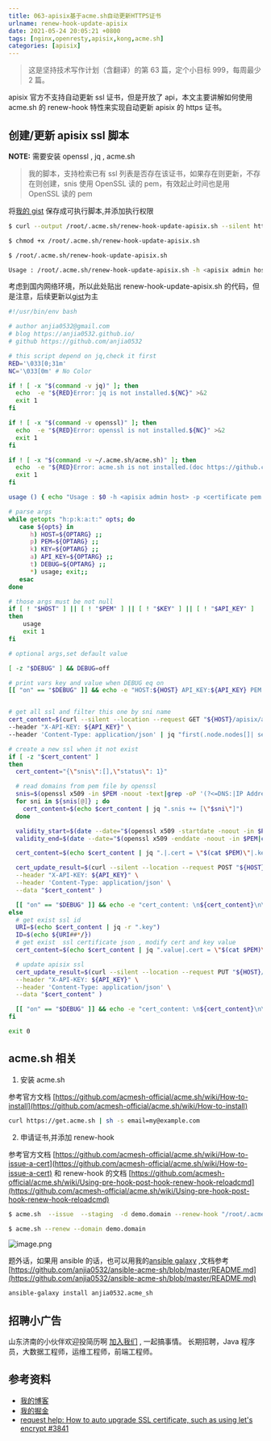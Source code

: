 ```yaml
---
title: 063-apisix基于acme.sh自动更新HTTPS证书
urlname: renew-hook-update-apisix
date: 2021-05-24 20:05:21 +0800
tags: [nginx,openresty,apisix,kong,acme.sh]
categories: [apisix]
---
```


> 这是坚持技术写作计划（含翻译）的第 63 篇，定个小目标 999，每周最少 2 篇。

apisix 官方不支持自动更新 ssl 证书，但是开放了 api，本文主要讲解如何使用 acme.sh 的 renew-hook 特性来实现自动更新 apisix 的 https 证书。

<!-- more -->

## 创建/更新 apisix ssl 脚本

**NOTE:**​
需要安装 openssl , jq , acme.sh

> 我的脚本，支持检索已有 ssl 列表是否存在该证书，如果存在则更新，不存在则创建，snis 使用 OpenSSL 读的 pem，有效起止时间也是用 OpenSSL 读的 pem

将[我的 gist](https://gist.github.com/anjia0532/9ebf8011322f43e3f5037bc2af3aeaa6#file-renew-hook-update-apisix-sh) 保存成可执行脚本,并添加执行权限

```bash
$ curl --output /root/.acme.sh/renew-hook-update-apisix.sh --silent https://gist.githubusercontent.com/anjia0532/9ebf8011322f43e3f5037bc2af3aeaa6/raw/65b359a4eed0ae990f9188c2afa22bacd8471652/renew-hook-update-apisix.sh

$ chmod +x /root/.acme.sh/renew-hook-update-apisix.sh

$ /root/.acme.sh/renew-hook-update-apisix.sh

Usage : /root/.acme.sh/renew-hook-update-apisix.sh -h <apisix admin host> -p <certificate pem file> -k <certificate private key file> -a <admin api key> -t <print debug info switch off/on,default off>
```

考虑到国内网络环境，所以此处贴出 renew-hook-update-apisix.sh 的代码，但是注意，后续更新以[gist](https://gist.github.com/anjia0532/9ebf8011322f43e3f5037bc2af3aeaa6#file-renew-hook-update-apisix-sh)为主

```bash
#!/usr/bin/env bash

# author anjia0532@gmail.com
# blog https://anjia0532.github.io/
# github https://github.com/anjia0532

# this script depend on jq,check it first
RED='\033[0;31m'
NC='\033[0m' # No Color

if ! [ -x "$(command -v jq)" ]; then
  echo  -e "${RED}Error: jq is not installed.${NC}" >&2
  exit 1
fi

if ! [ -x "$(command -v openssl)" ]; then
  echo  -e "${RED}Error: openssl is not installed.${NC}" >&2
  exit 1
fi

if ! [ -x "$(command -v ~/.acme.sh/acme.sh)" ]; then
  echo  -e "${RED}Error: acme.sh is not installed.(doc https://github.com/acmesh-official/acme.sh/wiki/How-to-install)${NC}" >&2
  exit 1
fi

usage () { echo "Usage : $0 -h <apisix admin host> -p <certificate pem file> -k <certificate private key file> -a <admin api key> -t <print debug info switch off/on,default off>"; }

# parse args
while getopts "h:p:k:a:t:" opts; do
   case ${opts} in
      h) HOST=${OPTARG} ;;
      p) PEM=${OPTARG} ;;
      k) KEY=${OPTARG} ;;
      a) API_KEY=${OPTARG} ;;
      t) DEBUG=${OPTARG} ;;
      *) usage; exit;;
   esac
done

# those args must be not null
if [ ! "$HOST" ] || [ ! "$PEM" ] || [ ! "$KEY" ] || [ ! "$API_KEY" ]
then
    usage
    exit 1
fi

# optional args,set default value

[ -z "$DEBUG" ] && DEBUG=off

# print vars key and value when DEBUG eq on
[[ "on" == "$DEBUG" ]] && echo -e "HOST:${HOST} API_KEY:${API_KEY} PEM FILE:${PEM} KEY FILE:${KEY} DEBUG:${DEBUG}"


# get all ssl and filter this one by sni name
cert_content=$(curl --silent --location --request GET "${HOST}/apisix/admin/ssl/" \
--header "X-API-KEY: ${API_KEY}" \
--header 'Content-Type: application/json' | jq "first(.node.nodes[]| select(.value.snis[] | contains(\"$(openssl x509 -in $PEM -noout -text|grep -oP '(?<=DNS:|IP Address:)[^,]+'|sort|head -n1)\")))")

# create a new ssl when it not exist
if [ -z "$cert_content" ]
then
  cert_content="{\"snis\":[],\"status\": 1}"

  # read domains from pem file by openssl
  snis=$(openssl x509 -in $PEM -noout -text|grep -oP '(?<=DNS:|IP Address:)[^,]+'|sort)
  for sni in ${snis[@]} ; do
    cert_content=$(echo $cert_content | jq ".snis += [\"$sni\"]")
  done

  validity_start=$(date --date="$(openssl x509 -startdate -noout -in $PEM|cut -d= -f 2)" +"%s")
  validity_end=$(date --date="$(openssl x509 -enddate -noout -in $PEM|cut -d= -f 2)" +"%s")

  cert_content=$(echo $cert_content | jq ".|.cert = \"$(cat $PEM)\"|.key = \"$(cat $KEY)\"|.validity_start=${validity_start}|.validity_end=${validity_end}")

  cert_update_result=$(curl --silent --location --request POST "${HOST}/apisix/admin/ssl/" \
  --header "X-API-KEY: ${API_KEY}" \
  --header 'Content-Type: application/json' \
  --data "$cert_content" )

  [[ "on" == "$DEBUG" ]] && echo -e "cert_content: \n${cert_content}\n\ncreate result json:\n\n${cert_update_result}"
else
  # get exist ssl id
  URI=$(echo $cert_content | jq -r ".key")
  ID=$(echo ${URI##*/})
  # get exist  ssl certificate json , modify cert and key value
  cert_content=$(echo $cert_content | jq ".value|.cert = \"$(cat $PEM)\"|.key = \"$(cat $KEY)\"|.id=\"${ID}\"|.update_time=$(date +'%s')")

  # update apisix ssl
  cert_update_result=$(curl --silent --location --request PUT "${HOST}/apisix/admin/ssl/${ID}" \
  --header "X-API-KEY: ${API_KEY}" \
  --header 'Content-Type: application/json' \
  --data "$cert_content" )

  [[ "on" == "$DEBUG" ]] && echo -e "cert_content: \n${cert_content}\n\nupdate result json:\n\n${cert_update_result}"
fi

exit 0
```

## acme.sh 相关

1. 安装 acme.sh

参考官方文档 [https://github.com/acmesh-official/acme.sh/wiki/How-to-install](https://github.com/acmesh-official/acme.sh/wiki/How-to-install)

```bash
curl https://get.acme.sh | sh -s email=my@example.com
```

2. 申请证书,并添加 renew-hook

参考官方文档 [https://github.com/acmesh-official/acme.sh/wiki/How-to-issue-a-cert](https://github.com/acmesh-official/acme.sh/wiki/How-to-issue-a-cert) 和 renew-hook 的文档 [https://github.com/acmesh-official/acme.sh/wiki/Using-pre-hook-post-hook-renew-hook-reloadcmd](https://github.com/acmesh-official/acme.sh/wiki/Using-pre-hook-post-hook-renew-hook-reloadcmd)

```bash
$ acme.sh  --issue  --staging  -d demo.domain --renew-hook "/root/.acme.sh/renew-hook-update-apisix.sh  -h http://apisix-admin:port -p /root/.acme.sh/demo.domain/demo.domain.cer -k /root/.acme.sh/demo.domain/demo.domain.key -a xxxxxxxxxxxxx"

$ acme.sh --renew --domain demo.domain
```

![image.png](https://cdn.nlark.com/yuque/0/2021/png/226273/1621846151113-3d51d00f-c962-4b1c-a0c1-5478ba9d7e38.png#clientId=u1b96d101-bfc0-4&from=paste&height=306&id=u32e1ee6b&margin=%5Bobject%20Object%5D&name=image.png&originHeight=306&originWidth=1889&originalType=binary&size=33444&status=done&style=none&taskId=uc13b01f7-d5c9-4bfa-9211-8df9a48bd67&width=1889)

题外话，如果用 ansible 的话，也可以用我的[ansible galaxy](https://galaxy.ansible.com/anjia0532/acme_sh) ,文档参考 [https://github.com/anjia0532/ansible-acme-sh/blob/master/README.md](https://github.com/anjia0532/ansible-acme-sh/blob/master/README.md)

```bash
ansible-galaxy install anjia0532.acme_sh
```

## 招聘小广告

山东济南的小伙伴欢迎投简历啊 [加入我们](https://www.zhipin.com/job_detail/20db89ac1adece6d3nZ-2tu1E1Q~.html) , 一起搞事情。
长期招聘，Java 程序员，大数据工程师，运维工程师，前端工程师。

## 参考资料

- [我的博客](https://anjia0532.github.io/2021/05/24/renew-hook-update-apisix)
- [我的掘金](https://juejin.cn/post/6965778290619449351)
- [request help: How to auto upgrade SSL certificate, such as using let's encrypt #3841](https://github.com/apache/apisix/issues/3841)
